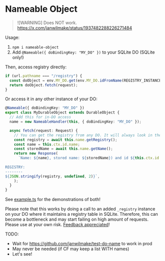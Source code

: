 # Nameable Object

> ![WARNING]
> Does NOT work. https://x.com/janwilmake/status/1937482288226271484

Usage:

1. `npm i nameable-object`
2. Add `@Nameable({ doBindingKey: "MY_DO" })` to your SQLite DO (SQLite only!)

Then, access registry directly:

```ts
if (url.pathname === "/registry") {
  const doObject = env.MY_DO.get(env.MY_DO.idFromName(REGISTRY_INSTANCE));
  return doObject.fetch(request);
}
```

Or access it in any other instance of your DO:

```ts
@Nameable({ doBindingKey: "MY_DO" })
export class MyDurableObject extends DurableObject {
  // Add this for in-DO access
  name = new NameableHandler(this, { doBindingKey: "MY_DO" });

  async fetch(request: Request) {
    // You can get the registry from any DO. It will always look in the registry instance of your DO.
    const registry = await this.name.getRegistry();
    const name = this.ctx.id.name;
    const storedName = await this.name.getName();
    return new Response(
      `Name: ${name}, stored name: ${storedName}) and id ${this.ctx.id.toString()}. 
      
REGISTRY:
--------
${JSON.stringify(registry, undefined, 2)}`,
    );
  }
}
```

See [example.ts](example.ts) for the demonstrations of both!

Please note that this works by doing a call to an added `_registry` instance on your DO where it maintains a registry table in SQLite. Therefore, this can become a bottleneck and may start failing on high amount of requests. Please use at your own risk. [Feedback appreciated](https://x.com/janwilmake/status/1937482288226271484)!

TODO:

- Wait for https://github.com/janwilmake/test-do-name to work in prod
- May never be needed (if CF may keep a list WITH names)
- Let's see!
